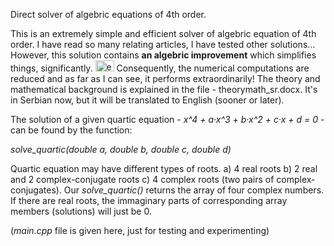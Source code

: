 Direct solver of algebric equations of 4th order.

This is an extremely simple and efficient solver of algebric equation of 4th order. I have read so many relating articles, I have tested other solutions... However, this solution contains <b>an algebric improvement</b> which simplifies things, significantly. <img src="https://lh3.googleusercontent.com/SnfLgvMscFCMVa-MYKjPDuF7zPVVVwd-U7hG4-f0tcRUhJ64mNdm2MCOI1PyGlHAMjuW6SEt=w1280-h653" alt="eureka" height="18" width="30"> <!--img src="http://emoticoner.com/files/emoticons/yahoo/idea-yahoo-emoticon.gif" alt="eureka" height="18" width="30"--> Consequently, the numerical computations are reduced and as far as I can see, it performs extraordinarily! The theory and mathematical background is explained in the file - theorymath_sr.docx. It's in Serbian now, but it will be translated to English (sooner or later).

The solution of a given quartic equation - <i>x^4 + a·x^3 + b·x^2 + c·x + d = 0</i> - can be found by the function: 

<i>solve_quartic(double a, double b, double c, double d)</i>

Quartic equation may have different types of roots. a) 4 real roots b) 2 real and 2 complex-conjugate roots c) 4 complex roots (two pairs of complex-conjugates). Our <i>solve_quartic()</i> returns the array of four complex numbers. If there are real roots, the immaginary parts of corresponding array members (solutions) will just be 0.

(<i>main.cpp</i> file is given here, just for testing and experimenting)
